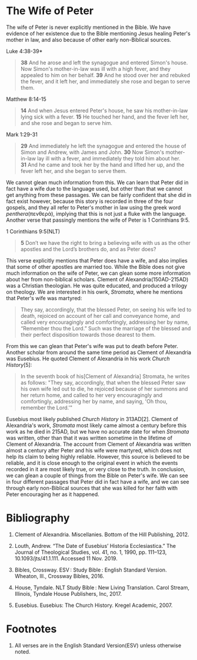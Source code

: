 # The Wife of Peter

The wife of Peter is never explicitly mentioned in the Bible. We have evidence of her existence due to the Bible mentioning Jesus healing Peter's mother in law, and also because of other early non-Biblical sources.

Luke 4:38-39*

> **38** And he arose and left the synagogue and entered Simon's house. Now Simon's mother-in-law was ill with a high fever, and they appealed to him on her behalf.  **39** And he stood over her and rebuked the fever, and it left her, and immediately she rose and began to serve them.

Matthew 8:14-15

> **14** And when Jesus entered Peter's house, he saw his mother-in-law lying sick with a fever.  **15** He touched her hand, and the fever left her, and she rose and began to serve him.

Mark 1:29-31

> **29** And immediately he left the synagogue and entered the house of Simon and Andrew, with James and John.  **30** Now Simon's mother-in-law lay ill with a fever, and immediately they told him about her.  **31** And he came and took her by the hand and lifted her up, and the fever left her, and she began to serve them.

We cannot glean much information from this. We can learn that Peter did in fact have a wife due to the language used, but other than that we cannot get anything from these passages. We can be fairly confident that she did in fact exist however, because this story is recorded in three of the four gospels, and they all refer to Peter's mother in law  using the greek word *penthera*(πενθερά), implying that this is not just a fluke with the language. Another verse that passingly mentions the wife of Peter is 1 Corinthians 9:5.

1 Corinthians 9:5(NLT)

> **5** Don’t we have the right to bring a believing wife with us as the other apostles and the Lord’s brothers do, and as Peter does?

This verse explicitly mentions that Peter does have a wife, and also implies that some of other apostles are married too. While the Bible does not give much information on the wife of Peter, we can glean some more information about her from non-biblical scholars. Clement of Alexandria(150AD-215AD) was a Christian theologian. He was quite educated, and produced a trilogy on theology. We are interested in his owrk, *Stromata*, where he mentions that Peter's wife was martyred:

> They say, accordingly, that the blessed Peter, on seeing his wife led to
> death, rejoiced on account of her call and conveyance home, and called very
> encouragingly and comfortingly, addressing her by name, “Remember thou
> the Lord.” Such was the marriage of the blessed and their perfect
> disposition towards those dearest to them.

From this we can glean that Peter's wife was put to death before Peter. Another scholar from around the same time period as Clement of Alexandria was Eusebius. He quoted Clement of Alexandria in his work *Church History*[5]:

> In the seventh book of his[Clement of Alexandria] Stromata, he writes as follows: "They say, accordingly, that when the blessed Peter saw his own wife led out to die, he rejoiced because of her summons and her return home, and called to her very encouragingly and comfortingly, addressing her by name, and saying, 'Oh thou, remember the Lord.'"

Eusebius most likely published *Church History* in 313AD[2]. Clement of Alexandria's work, *Stromata* most likely came almost a century before this work as he died in 215AD, but we have no accurate date for when *Stromata* was written, other than that it was written sometime in the lifetime of Clement of Alexandria. The account from Clement of Alexandria was written almost a century after Peter and his wife were martyred, which does not help its claim to being highly reliable. However, this source is believed to be reliable, and it is close enough to the original event in which the events recorded in it are most likely true, or very close to the truth. In conclusion, we can glean a couple of things from the Bible on Peter's wife. We can see in four different passages that Peter did in fact have a wife, and we can see through early non-Biblical sources that she was killed for her faith with Peter encouraging her as it happened. 

# Bibliography

1. Clement of Alexandria. Miscellanies. Bottom of the Hill Publishing, 2012.

2. Louth, Andrew. “The Date of Eusebius’ Historia Ecclesiastica.” The Journal of Theological Studies, vol. 41, no. 1, 1990, pp. 111–123, 10.1093/jts/41.1.111. Accessed 11 Nov. 2019.

3. Bibles, Crossway. ESV : Study Bible : English Standard Version. Wheaton, Ill., Crossway Bibles, 2016.

4. House, Tyndale. NLT Study Bible : New Living Translation. Carol Stream, Illinois, Tyndale House Publishers, Inc, 2017.

5. Eusebius. Eusebius: The Church History. Kregel Academic, 2007.

# Footnotes

1. All verses are in the English Standard Version(ESV) unless otherwise noted. 

